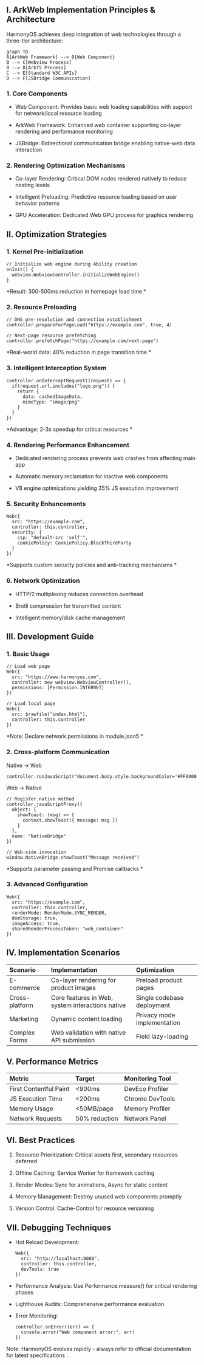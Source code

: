 

## I. ArkWeb Implementation Principles & Architecture

HarmonyOS achieves deep integration of web technologies through a three-tier architecture:

```
graph TD
A[ArkWeb Framework] --> B{Web Component}
B --> C[Webview Process]
B --> D[ArkTS Process]
C --> E[Standard W3C APIs]
D --> F[JSBridge Communication]
```

### 1. Core Components

* ​Web Component: Provides basic web loading capabilities with support for network/local resource loading

* ​ArkWeb Framework: Enhanced web container supporting co-layer rendering and performance monitoring

* ​JSBridge: Bidirectional communication bridge enabling native-web data interaction

### 2. Rendering Optimization Mechanisms

* ​Co-layer Rendering: Critical DOM nodes rendered natively to reduce nesting levels

* ​Intelligent Preloading: Predictive resource loading based on user behavior patterns

* ​GPU Acceleration: Dedicated Web GPU process for graphics rendering

## II. Optimization Strategies

### 1. Kernel Pre-initialization

```
// Initialize web engine during Ability creation
onInit() {
  webview.WebviewController.initializeWebEngine()
}
```

*Result: 300-500ms reduction in homepage load time *

### 2. Resource Preloading

```
// DNS pre-resolution and connection establishment
controller.prepareForPageLoad("https://example.com", true, 4)

// Next-page resource prefetching
controller.prefetchPage("https://example.com/next-page")
```

*Real-world data: 40% reduction in page transition time *

### 3. Intelligent Interception System

```
controller.onInterceptRequest((request) => {
  if(request.url.includes("logo.png")) {
    return {
      data: cachedImageData,
      mimeType: "image/png"
    }
  }
})
```

*Advantage: 2-3x speedup for critical resources *

### 4. Rendering Performance Enhancement

* Dedicated rendering process prevents web crashes from affecting main app

* Automatic memory reclamation for inactive web components

* V8 engine optimizations yielding 35% JS execution improvement

### 5. Security Enhancements

```
Web({
  src: "https://example.com",
  controller: this.controller,
  security: {
    csp: "default-src 'self'",
    cookiePolicy: CookiePolicy.BlockThirdParty
  }
})
```

*Supports custom security policies and anti-tracking mechanisms *

### 6. Network Optimization

* HTTP/2 multiplexing reduces connection overhead

* Brotli compression for transmitted content

* Intelligent memory/disk cache management

## III. Development Guide

### 1. Basic Usage

```
// Load web page
Web({
  src: "https://www.harmonyos.com",
  controller: new webview.WebviewController(),
  permissions: [Permission.INTERNET]
})

// Load local page
Web({
  src: $rawfile("index.html"),
  controller: this.controller
})
```

*Note: Declare network permissions in module.json5 *

### 2. Cross-platform Communication

​Native → Web​

```
controller.runJavaScript("document.body.style.backgroundColor='#FF0000'")
```

​Web → Native​

```
// Register native method
controller.javaScriptProxy({
  object: {
    showToast: (msg) => {
      context.showToast({ message: msg })
    }
  },
  name: "NativeBridge"
})

// Web-side invocation
window.NativeBridge.showToast("Message received")
```

*Supports parameter passing and Promise callbacks *

### 3. Advanced Configuration

```
Web({
  src: "https://example.com",
  controller: this.controller,
  renderMode: RenderMode.SYNC_RENDER,
  domStorage: true,
  imageAccess: true,
  sharedRenderProcessToken: "web_container"
})
```

## IV. Implementation Scenarios

| Scenario       | Implementation                                   | Optimization                |
| :------------- | :----------------------------------------------- | :-------------------------- |
| E-commerce     | Co-layer rendering for product images            | Preload product pages       |
| Cross-platform | Core features in Web, system interactions native | Single codebase deployment  |
| Marketing      | Dynamic content loading                          | Privacy mode implementation |
| Complex Forms  | Web validation with native API submission        | Field lazy-loading          |

## V. Performance Metrics

| Metric                 | Target        | Monitoring Tool |
| :--------------------- | :------------ | :-------------- |
| First Contentful Paint | <900ms        | DevEco Profiler |
| JS Execution Time      | <200ms        | Chrome DevTools |
| Memory Usage           | <50MB/page    | Memory Profiler |
| Network Requests       | 50% reduction | Network Panel   |

## VI. Best Practices

1. ​Resource Prioritization: Critical assets first, secondary resources deferred

2. ​Offline Caching: Service Worker for framework caching

3. ​Render Modes: Sync for animations, Async for static content

4. ​Memory Management: Destroy unused web components promptly

5. ​Version Control: Cache-Control for resource versioning

## VII. Debugging Techniques

* ​Hot Reload Development:

  ```
  Web({
    src: "http://localhost:8080",
    controller: this.controller,
    devTools: true
  })
  ```

* ​Performance Analysis: Use Performance.measure() for critical rendering phases

* ​Lighthouse Audits: Comprehensive performance evaluation

* ​Error Monitoring:

  ```
  controller.onError((err) => {
    console.error("Web component error:", err)
  })
  ```

Note: HarmonyOS evolves rapidly - always refer to official documentation for latest specifications .
